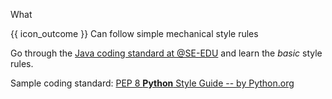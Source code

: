 <span id="title">What</span>

<span id="prereqs"></span>

<span id="outcomes">{{ icon_outcome }} Can follow simple mechanical style rules</span>

<div id="body">

<div class="alt-java">

Go through the [Java coding standard at @SE-EDU](https://se-education.org/guides/conventions/java/basic.html) and learn the _basic_ style rules.
</div>
<div class="alt-python">

Sample coding standard: [PEP 8 **Python** Style Guide -- by Python.org](https://www.python.org/dev/peps/pep-0008/)
</div>

</div>

<div class="alt-java">
<div id="extras">
  <include src="exercisesPanel.md" boilerplate />
</div>
</div>
